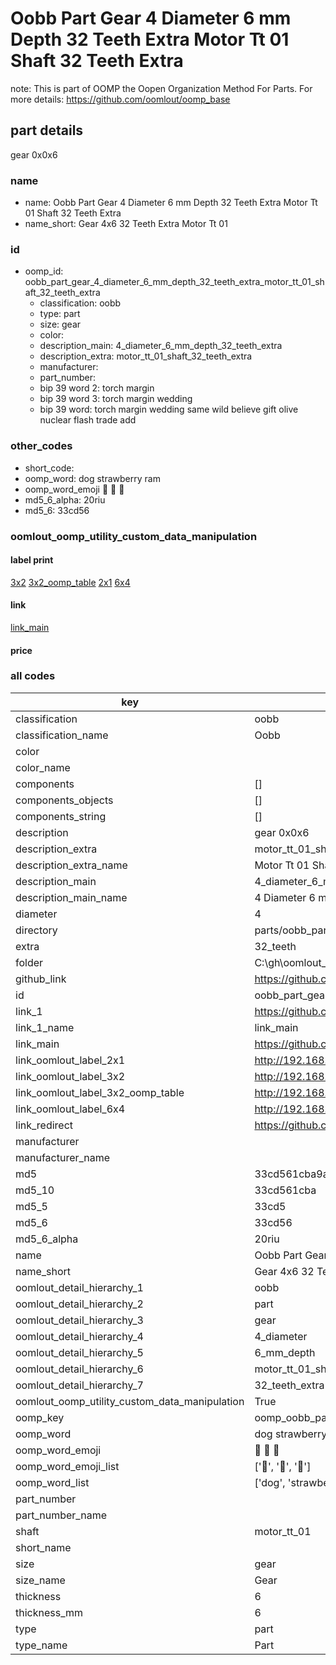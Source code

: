 # Oobb Part Gear 4 Diameter 6 mm Depth 32 Teeth Extra Motor Tt 01 Shaft 32 Teeth Extra  

note: This is part of OOMP the Oopen Organization Method For Parts. For more details: https://github.com/oomlout/oomp_base

##  part details
  



gear 0x0x6



### name
* name: Oobb Part Gear 4 Diameter 6 mm Depth 32 Teeth Extra Motor Tt 01 Shaft 32 Teeth Extra
* name_short: Gear 4x6 32 Teeth Extra Motor Tt 01
### id
* oomp_id: oobb_part_gear_4_diameter_6_mm_depth_32_teeth_extra_motor_tt_01_shaft_32_teeth_extra
  * classification: oobb
  * type: part
  * size: gear
  * color: 
  * description_main: 4_diameter_6_mm_depth_32_teeth_extra
  * description_extra: motor_tt_01_shaft_32_teeth_extra
  * manufacturer: 
  * part_number: 
  * bip 39 word 2: torch margin
  * bip 39 word 3: torch margin wedding
  * bip 39 word: torch margin wedding same wild believe gift olive nuclear flash trade add

### other_codes
* short_code: 
* oomp_word: dog strawberry ram
* oomp_word_emoji :dog: :strawberry: :ram:
* md5_6_alpha: 20riu
* md5_6: 33cd56






### oomlout_oomp_utility_custom_data_manipulation
#### label print
[3x2](http://192.168.1.245:1112/?label=oomp%2020riu)
[3x2_oomp_table](http://192.168.1.108:1112/?label=oomp%2020riu)
[2x1](http://192.168.1.242:1112/?label=oomp%2020riu)
[6x4](http://192.168.1.55:1112/?label=oomp%2020riu)    

#### link

[link_main](https://github.com/oomlout/oomlout_oobb_version_4_generated_parts/tree/main/navigation_oomp/oobb/part/gear/4_diameter_6_mm_depth_32_teeth_extra/motor_tt_01_shaft_32_teeth_extra/part)                              

#### price







### all codes 
| key | value |  
| --- | --- |  
| classification | oobb |  
| classification_name | Oobb |  
| color |  |  
| color_name |  |  
| components | [] |  
| components_objects | [] |  
| components_string | [] |  
| description | gear 0x0x6 |  
| description_extra | motor_tt_01_shaft_32_teeth_extra |  
| description_extra_name | Motor Tt 01 Shaft 32 Teeth Extra |  
| description_main | 4_diameter_6_mm_depth_32_teeth_extra |  
| description_main_name | 4 Diameter 6 mm Depth 32 Teeth Extra |  
| diameter | 4 |  
| directory | parts/oobb_part_gear_4_diameter_6_mm_depth_32_teeth_extra_motor_tt_01_shaft_32_teeth_extra |  
| extra | 32_teeth |  
| folder | C:\gh\oomlout_oobb_version_4_generated_parts\parts\oobb_part_gear_4_diameter_6_mm_depth_32_teeth_extra_motor_tt_01_shaft_32_teeth_extra |  
| github_link | https://github.com/oomlout/oomlout_oomp_part_src/tree/main/parts/oobb_part_gear_4_diameter_6_mm_depth_32_teeth_extra_motor_tt_01_shaft_32_teeth_extra |  
| id | oobb_part_gear_4_diameter_6_mm_depth_32_teeth_extra_motor_tt_01_shaft_32_teeth_extra |  
| link_1 | https://github.com/oomlout/oomlout_oobb_version_4_generated_parts/tree/main/navigation_oomp/oobb/part/gear/4_diameter_6_mm_depth_32_teeth_extra/motor_tt_01_shaft_32_teeth_extra/part |  
| link_1_name | link_main |  
| link_main | https://github.com/oomlout/oomlout_oobb_version_4_generated_parts/tree/main/navigation_oomp/oobb/part/gear/4_diameter_6_mm_depth_32_teeth_extra/motor_tt_01_shaft_32_teeth_extra/part |  
| link_oomlout_label_2x1 | http://192.168.1.242:1112/?label=oomp%2020riu |  
| link_oomlout_label_3x2 | http://192.168.1.245:1112/?label=oomp%2020riu |  
| link_oomlout_label_3x2_oomp_table | http://192.168.1.108:1112/?label=oomp%2020riu |  
| link_oomlout_label_6x4 | http://192.168.1.55:1112/?label=oomp%2020riu |  
| link_redirect | https://github.com/oomlout/oomlout_oobb_version_4_generated_parts/tree/main/parts/oobb_gear_04_06_ex_32_teeth_sh_motor_tt_01 |  
| manufacturer |  |  
| manufacturer_name |  |  
| md5 | 33cd561cba9a2c3852fd8beff1e1ff2a |  
| md5_10 | 33cd561cba |  
| md5_5 | 33cd5 |  
| md5_6 | 33cd56 |  
| md5_6_alpha | 20riu |  
| name | Oobb Part Gear 4 Diameter 6 mm Depth 32 Teeth Extra Motor Tt 01 Shaft 32 Teeth Extra |  
| name_short | Gear 4x6 32 Teeth Extra Motor Tt 01 |  
| oomlout_detail_hierarchy_1 | oobb |  
| oomlout_detail_hierarchy_2 | part |  
| oomlout_detail_hierarchy_3 | gear |  
| oomlout_detail_hierarchy_4 | 4_diameter |  
| oomlout_detail_hierarchy_5 | 6_mm_depth |  
| oomlout_detail_hierarchy_6 | motor_tt_01_shaft |  
| oomlout_detail_hierarchy_7 | 32_teeth_extra |  
| oomlout_oomp_utility_custom_data_manipulation | True |  
| oomp_key | oomp_oobb_part_gear_4_diameter_6_mm_depth_32_teeth_extra_motor_tt_01_shaft_32_teeth_extra |  
| oomp_word | dog strawberry ram |  
| oomp_word_emoji | :dog: :strawberry: :ram: |  
| oomp_word_emoji_list | [':dog:', ':strawberry:', ':ram:'] |  
| oomp_word_list | ['dog', 'strawberry', 'ram'] |  
| part_number |  |  
| part_number_name |  |  
| shaft | motor_tt_01 |  
| short_name |  |  
| size | gear |  
| size_name | Gear |  
| thickness | 6 |  
| thickness_mm | 6 |  
| type | part |  
| type_name | Part |  
